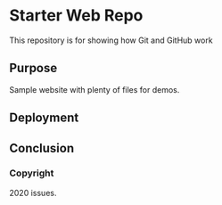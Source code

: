 # Starter Web Repo

This repository is for showing how Git and GitHub work

## Purpose

Sample website with plenty of files for demos.

## Deployment

## Conclusion

### Copyright
2020 issues.
